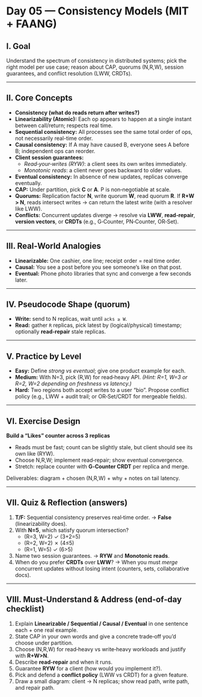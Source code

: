 # Day 05 — Consistency Models (MIT + FAANG)

## I. Goal
Understand the spectrum of consistency in distributed systems; pick the right model per use case; reason about CAP, quorums (N,R,W), session guarantees, and conflict resolution (LWW, CRDTs).

---

## II. Core Concepts
- **Consistency (what do reads return after writes?)**
- **Linearizability (Atomic):** Each op appears to happen at a single instant between call/return; respects real time.
- **Sequential consistency:** All processes see the same total order of ops, not necessarily real-time order.
- **Causal consistency:** If A may have caused B, everyone sees A before B; independent ops can reorder.
- **Client session guarantees:**  
  - *Read‑your‑writes (RYW)*: a client sees its own writes immediately.  
  - *Monotonic reads*: a client never goes backward to older values.
- **Eventual consistency:** In absence of new updates, replicas converge eventually.
- **CAP:** Under partition, pick **C** or **A**. P is non‑negotiable at scale.
- **Quorums:** Replication factor **N**, write quorum **W**, read quorum **R**. If **R+W > N**, reads intersect writes → can return the latest write (with a resolver like LWW).
- **Conflicts:** Concurrent updates diverge → resolve via **LWW**, **read‑repair**, **version vectors**, or **CRDTs** (e.g., G‑Counter, PN‑Counter, OR‑Set).

---

## III. Real‑World Analogies
- **Linearizable:** One cashier, one line; receipt order = real time order.
- **Causal:** You see a post before you see someone’s like on that post.
- **Eventual:** Phone photo libraries that sync and converge a few seconds later.

---

## IV. Pseudocode Shape (quorum)
- **Write:** send to N replicas, wait until `acks ≥ W`.
- **Read:** gather `R` replicas, pick latest by (logical/physical) timestamp; optionally **read‑repair** stale replicas.

---

## V. Practice by Level
- **Easy:** Define *strong vs eventual*; give one product example for each.
- **Medium:** With N=3, pick (R,W) for read‑heavy API. *(Hint: R=1, W=3 or R=2, W=2 depending on freshness vs latency.)*
- **Hard:** Two regions both accept writes to a user “bio”. Propose conflict policy (e.g., LWW + audit trail; or OR‑Set/CRDT for mergeable fields).

---

## VI. Exercise Design
**Build a “Likes” counter across 3 replicas**  
- Reads must be fast; count can be slightly stale, but client should see its own like (RYW).  
- Choose N,R,W; implement read‑repair; show eventual convergence.  
- Stretch: replace counter with **G‑Counter CRDT** per replica and merge.

Deliverables: diagram + chosen (N,R,W) + why + notes on tail latency.

---

## VII. Quiz & Reflection (answers)
1) **T/F:** Sequential consistency preserves real‑time order. → **False** (linearizability does).  
2) With **N=5**, which satisfy quorum intersection?  
   - (R=3, W=2) ✓ (3+2=5)  
   - (R=2, W=2) ✗ (4≤5)  
   - (R=1, W=5) ✓ (6>5)  
3) Name two session guarantees. → **RYW** and **Monotonic reads**.  
4) When do you prefer **CRDTs** over **LWW**? → When you must *merge* concurrent updates without losing intent (counters, sets, collaborative docs).

---

## VIII. Must‑Understand & Address (end‑of‑day checklist)
1. Explain **Linearizable / Sequential / Causal / Eventual** in one sentence each + one real example.  
2. State CAP in your own words and give a concrete trade‑off you’d choose under partition.  
3. Choose (N,R,W) for read‑heavy vs write‑heavy workloads and justify with **R+W>N**.  
4. Describe **read‑repair** and when it runs.  
5. Guarantee **RYW** for a client (how would you implement it?).  
6. Pick and defend a **conflict policy** (LWW vs CRDT) for a given feature.  
7. Draw a small diagram: client → N replicas; show read path, write path, and repair path.